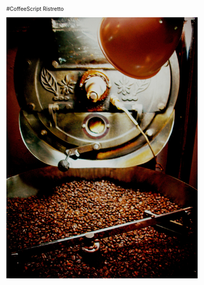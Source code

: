 
#CoffeeScript Ristretto

![The perfect Espresso Ristretto begins with the right beans, properly roasted. CoffeeScript Ristretto begins with functions, properly dissected.](assets/images/leaf-roaster.jpg)